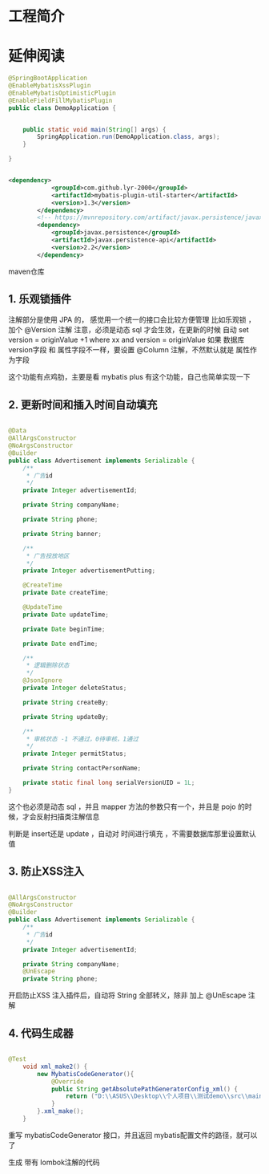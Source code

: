 # 工程简介



# 延伸阅读


```java
@SpringBootApplication
@EnableMybatisXssPlugin
@EnableMybatisOptimisticPlugin
@EnableFieldFillMybatisPlugin
public class DemoApplication {


    public static void main(String[] args) {
        SpringApplication.run(DemoApplication.class, args);
    }

}


```
```xml

<dependency>
            <groupId>com.github.lyr-2000</groupId>
            <artifactId>mybatis-plugin-util-starter</artifactId>
            <version>1.3</version>
        </dependency>
        <!-- https://mvnrepository.com/artifact/javax.persistence/javax.persistence-api -->
        <dependency>
            <groupId>javax.persistence</groupId>
            <artifactId>javax.persistence-api</artifactId>
            <version>2.2</version>
        </dependency>
```


maven仓库
## 1. 乐观锁插件
注解部分是使用 JPA 的， 感觉用一个统一的接口会比较方便管理
比如乐观锁 ，加个 @Version 注解
注意，必须是动态 sql 才会生效，在更新的时候 自动 set version = originValue +1 where xx and  version = originValue
如果 数据库version字段 和 属性字段不一样，要设置 @Column 注解，不然默认就是 属性作为字段

这个功能有点鸡肋，主要是看 mybatis plus 有这个功能，自己也简单实现一下





## 2. 更新时间和插入时间自动填充


```java

@Data
@AllArgsConstructor
@NoArgsConstructor
@Builder
public class Advertisement implements Serializable {
    /**
     * 广告id
     */
    private Integer advertisementId;

    private String companyName;

    private String phone;

    private String banner;

    /**
     * 广告投放地区
     */
    private Integer advertisementPutting;

    @CreateTime
    private Date createTime;

    @UpdateTime
    private Date updateTime;

    private Date beginTime;

    private Date endTime;

    /**
     * 逻辑删除状态
     */
    @JsonIgnore
    private Integer deleteStatus;

    private String createBy;

    private String updateBy;

    /**
     * 审核状态 -1 不通过，0待审核，1通过
     */
    private Integer permitStatus;

    private String contactPersonName;

    private static final long serialVersionUID = 1L;
}
```

这个也必须是动态 sql ，并且 mapper 方法的参数只有一个，并且是 pojo 的时候，才会反射扫描类注解信息

判断是 insert还是 update ，自动对 时间进行填充 ，不需要数据库那里设置默认值




##  3. 防止XSS注入

```java

@AllArgsConstructor
@NoArgsConstructor
@Builder
public class Advertisement implements Serializable {
    /**
     * 广告id
     */
    private Integer advertisementId;

    private String companyName;
    @UnEscape
    private String phone;

```

开启防止XSS 注入插件后，自动将 String 全部转义，除非 加上 @UnEscape 注解




##  4. 代码生成器

```java

@Test
    void xml_make2() {
        new MybatisCodeGenerator(){
            @Override
            public String getAbsolutePathGeneratorConfig_xml() {
                return ("D:\\ASUS\\Desktop\\个人项目\\测试demo\\src\\main\\resources\\generatorConfig.xml");
            }
        }.xml_make();
    }
```
重写 mybatisCodeGenerator 接口，并且返回 mybatis配置文件的路径，就可以了


生成 带有 lombok注解的代码







